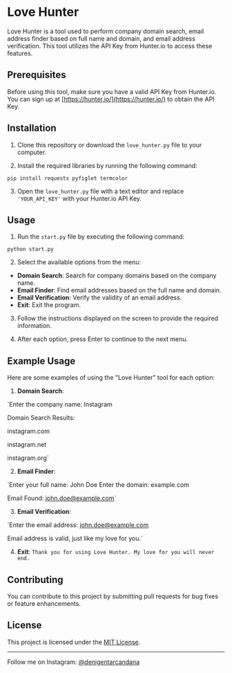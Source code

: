 # Love Hunter

Love Hunter is a tool used to perform company domain search, email address finder based on full name and domain, and email address verification. This tool utilizes the API Key from Hunter.io to access these features.

## Prerequisites

Before using this tool, make sure you have a valid API Key from Hunter.io. You can sign up at [https://hunter.io/](https://hunter.io/) to obtain the API Key.

## Installation

1. Clone this repository or download the `love_hunter.py` file to your computer.

2. Install the required libraries by running the following command:

`pip install requests pyfiglet termcolor`


3. Open the `love_hunter.py` file with a text editor and replace `'YOUR_API_KEY'` with your Hunter.io API Key.

## Usage

1. Run the `start.py` file by executing the following command:

`python start.py`


2. Select the available options from the menu:

- **Domain Search**: Search for company domains based on the company name.
- **Email Finder**: Find email addresses based on the full name and domain.
- **Email Verification**: Verify the validity of an email address.
- **Exit**: Exit the program.

3. Follow the instructions displayed on the screen to provide the required information.

4. After each option, press Enter to continue to the next menu.

## Example Usage

Here are some examples of using the "Love Hunter" tool for each option:

1. **Domain Search**:

`Enter the company name: Instagram

Domain Search Results:

instagram.com

instagram.net

instagram.org`


2. **Email Finder**:

`Enter your full name: John Doe
Enter the domain: example.com

Email Found: john.doe@example.com`


3. **Email Verification**:

`Enter the email address: john.doe@example.com

Email address is valid, just like my love for you.`


4. **Exit**:
`Thank you for using Love Hunter. My love for you will never end.`


## Contributing

You can contribute to this project by submitting pull requests for bug fixes or feature enhancements.

## License

This project is licensed under the [MIT License](https://opensource.org/licenses/MIT).

---

Follow me on Instagram: [@denigentarcandana](https://www.instagram.com/denigentarcandana)





